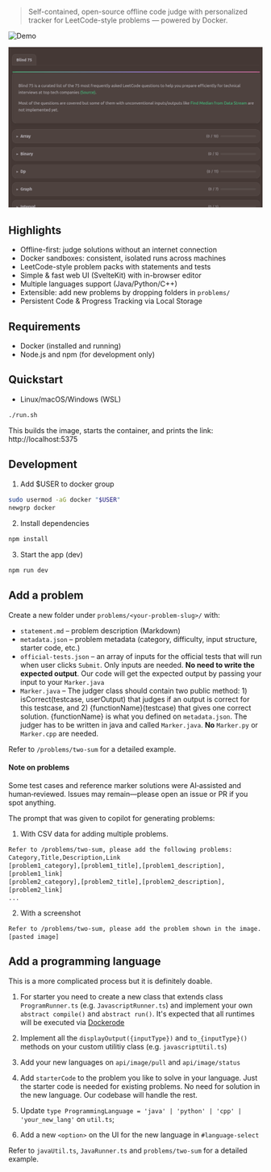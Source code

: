 > Self-contained, open-source offline code judge with personalized tracker for LeetCode-style problems — powered by Docker.

![Demo](./screenshots/ide.gif)

![Progress Tracker](./screenshots/progresstracker.png)

## Highlights

- Offline-first: judge solutions without an internet connection
- Docker sandboxes: consistent, isolated runs across machines
- LeetCode-style problem packs with statements and tests
- Simple & fast web UI (SvelteKit) with in-browser editor
- Multiple languages support (Java/Python/C++)
- Extensible: add new problems by dropping folders in `problems/`
- Persistent Code & Progress Tracking via Local Storage

## Requirements

- Docker (installed and running)
- Node.js and npm (for development only)

## Quickstart

- Linux/macOS/Windows (WSL)
```bash
./run.sh
```

This builds the image, starts the container, and prints the link: http://localhost:5375

## Development

1) Add $USER to docker group
```bash
sudo usermod -aG docker "$USER"
newgrp docker
```

2) Install dependencies
```bash
npm install
```
3) Start the app (dev)
```bash
npm run dev
```

## Add a problem

Create a new folder under `problems/<your-problem-slug>/` with:

- `statement.md` – problem description (Markdown)
- `metadata.json` – problem metadata (category, difficulty, input structure, starter code, etc.)
- `official-tests.json` – an array of inputs for the official tests that will run when user clicks `Submit`. Only inputs are needed. **No need to write the expected output**. Our code will get the expected output by passing your input to your `Marker.java`
- `Marker.java` – The judger class should contain two public method: 1) isCorrect(testcase, userOutput) that judges if an output is correct for this testcase, and 2) {functionName}(testcase) that gives one correct solution. {functionName} is what you defined on `metadata.json`. The judger has to be written in java and called `Marker.java`. **No** `Marker.py` or `Marker.cpp` are needed. 

Refer to `/problems/two-sum` for a detailed example.

#### Note on problems

Some test cases and reference marker solutions were AI‑assisted and human‑reviewed. Issues may remain—please open an issue or PR if you spot anything.

The prompt that was given to copilot for generating problems:
1. With CSV data for adding multiple problems.
```plaintext
Refer to /problems/two-sum, please add the following problems:
Category,Title,Description,Link
[problem1_category],[problem1_title],[problem1_description],[problem1_link]
[problem2_category],[problem2_title],[problem2_description],[problem2_link]
...
```

2. With a screenshot
```plaintext
Refer to /problems/two-sum, please add the problem shown in the image.
[pasted image] 
```

## Add a programming language

This is a more complicated process but it is definitely doable. 

1. For starter you need to create a new class that extends class `ProgramRunner.ts` (e.g. `JavascriptRunner.ts`) and implement your own `abstract compile()` and `abstract run()`. It's expected that all runtimes will be executed via [Dockerode](https://github.com/apocas/dockerode)

2. Implement all the `displayOutput({inputType})` and `to_{inputType}()` methods on your custom utilitiy class (e.g. `javascriptUtil.ts`)

3. Add your new languages on `api/image/pull` and `api/image/status` 

4. Add `starterCode` to the problem you like to solve in your language. Just the starter code is needed for existing problems. No need for solution in the new language. Our codebase will handle the rest.

5. Update `type ProgrammingLanguage = 'java' | 'python' | 'cpp' | 'your_new_lang'` on `util.ts`;

6. Add a new `<option>` on the UI for the new language in `#language-select`

Refer to `javaUtil.ts`, `JavaRunner.ts` and `problems/two-sum` for a detailed example. 